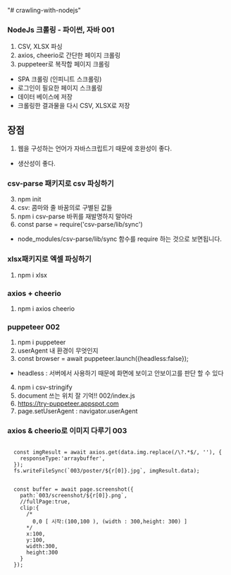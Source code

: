 "# crawling-with-nodejs"
### NodeJs 크롤링 - 파이썬, 자바 001
1. CSV, XLSX 파싱
1. axios, cheerio로 간단한 페이지 크롤링
1. puppeteer로 복작합 페이지 크롤링
  - SPA 크롤링 (인피니트 스크롤링)
  - 로그인이 필요한 페이지 스크롤링
  - 데이터 베이스에 저장
  - 크롤링한 결과물을 다시 CSV, XLSX로 저장
## 장점
1. 웹을 구성하는 언어가 자바스크립트기 때문에 호완성이 좋다.
  - 생산성이 좋다.

### csv-parse 패키지로 csv 파싱하기
3. npm init
3. csv: 콤마와 줄 바꿈의로 구별된 값들
3. npm i csv-parse 바퀴를 재발명하지 말아라
3. const parse = require('csv-parse/lib/sync')
  - node_modules/csv-parse/lib/sync 함수를 require 하는 것으로 보면됩니다.

### xlsx패키지로  엑셀 파싱하기
1. npm i xlsx

### axios + cheerio
1. npm i axios cheerio

### puppeteer 002
1. npm i puppeteer
2. userAgent 내 환경이 무엇인지
3. const browser = await puppeteer.launch({headless:false});
  - headless : 서버에서 사용하기 때문에 화면에 보이고 안보이고를 판단 할 수 있다
4. npm i csv-stringify
5. document 쓰는 위치 잘 기억!! 002/index.js
6. https://try-puppeteer.appspot.com
7. page.setUserAgent : navigator.userAgent

### axios & cheerio로 이미지 다루기 003
<pre>
<code>
  const imgResult = await axios.get(data.img.replace(/\?.*$/, ''), {
    responseType:'arraybuffer',
  });
  fs.writeFileSync(`003/poster/${r[0]}.jpg`, imgResult.data);


  const buffer = await page.screenshot({
    path:`003/screenshot/${r[0]}.png`,
    //fullPage:true,
    clip:{
      /*
        0,0 [ 시작:(100,100 ), (width : 300,height: 300) ]
      */
      x:100,
      y:100,
      width:300,
      height:300
    }
  });
</code>
</pre>
